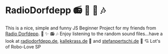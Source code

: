 # RadioDorfdepp 📻  🎼 🎵 🎶

This is a nice, simple and funny JS Beginner Project for my friends from [Radio Dorfdepp](https://soundcloud.com/radiodorfdepp). 🧠 ✨ 📻 🎶
Enjoy listening to the random sound files...have a look at [radiodorfdepp.de](https://radiodorfdepp.de), [kallekrass.de](https://kallekrass.de) 🎤 and [stefanpertschi.de](https://stefanpertschi.de) 🤖 💘 Lot's of Robo-Love SP 


